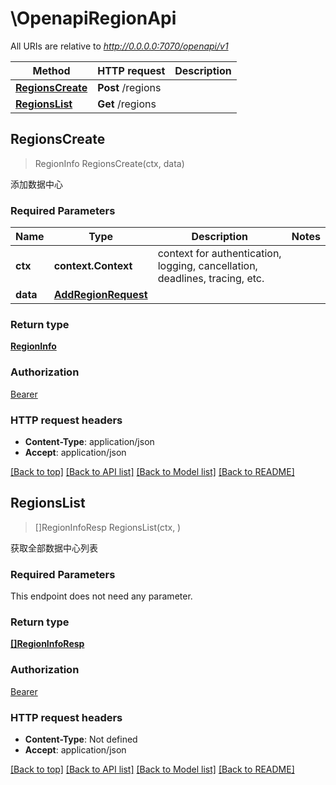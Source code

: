 # \OpenapiRegionApi

All URIs are relative to *http://0.0.0.0:7070/openapi/v1*

Method | HTTP request | Description
------------- | ------------- | -------------
[**RegionsCreate**](OpenapiRegionApi.md#RegionsCreate) | **Post** /regions | 
[**RegionsList**](OpenapiRegionApi.md#RegionsList) | **Get** /regions | 



## RegionsCreate

> RegionInfo RegionsCreate(ctx, data)



添加数据中心

### Required Parameters


Name | Type | Description  | Notes
------------- | ------------- | ------------- | -------------
**ctx** | **context.Context** | context for authentication, logging, cancellation, deadlines, tracing, etc.
**data** | [**AddRegionRequest**](AddRegionRequest.md)|  | 

### Return type

[**RegionInfo**](RegionInfo.md)

### Authorization

[Bearer](../README.md#Bearer)

### HTTP request headers

- **Content-Type**: application/json
- **Accept**: application/json

[[Back to top]](#) [[Back to API list]](../README.md#documentation-for-api-endpoints)
[[Back to Model list]](../README.md#documentation-for-models)
[[Back to README]](../README.md)


## RegionsList

> []RegionInfoResp RegionsList(ctx, )



获取全部数据中心列表

### Required Parameters

This endpoint does not need any parameter.

### Return type

[**[]RegionInfoResp**](RegionInfoResp.md)

### Authorization

[Bearer](../README.md#Bearer)

### HTTP request headers

- **Content-Type**: Not defined
- **Accept**: application/json

[[Back to top]](#) [[Back to API list]](../README.md#documentation-for-api-endpoints)
[[Back to Model list]](../README.md#documentation-for-models)
[[Back to README]](../README.md)

